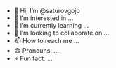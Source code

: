 - 👋 Hi, I’m @saturovgojo
- 👀 I’m interested in ...
- 🌱 I’m currently learning ...
- 💞️ I’m looking to collaborate on ...
- 📫 How to reach me ...
- 😄 Pronouns: ...
- ⚡ Fun fact: ...

<!---
saturovgojo/saturovgojo is a ✨ special ✨ repository because its `README.md` (this file) appears on your GitHub profile.
You can click the Preview link to take a look at your changes.
--->
